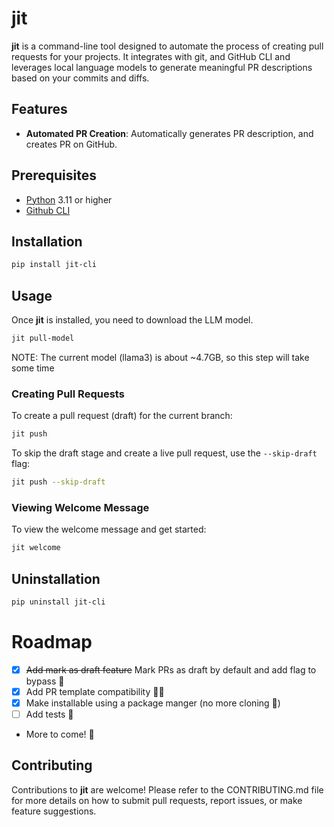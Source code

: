 # jit

**jit** is a command-line tool designed to automate the process of creating pull requests for your projects.
It integrates with git, and GitHub CLI and leverages local language models to generate meaningful PR descriptions based on your commits and diffs.

## Features

- **Automated PR Creation**: Automatically generates PR description, and creates PR on GitHub.

## Prerequisites

- [Python](https://www.python.org/downloads/) 3.11 or higher
- [Github CLI](https://cli.github.com/)

## Installation

```bash
pip install jit-cli
```

## Usage

Once **jit** is installed, you need to download the LLM model.

```bash
jit pull-model
```

NOTE: The current model (llama3) is about ~4.7GB, so this step will take some time

### Creating Pull Requests

To create a pull request (draft) for the current branch:

```bash
jit push
```

To skip the draft stage and create a live pull request, use the `--skip-draft` flag:

```bash
jit push --skip-draft
```

### Viewing Welcome Message

To view the welcome message and get started:

```bash
jit welcome
```

## Uninstallation

```bash
pip uninstall jit-cli
```

# Roadmap

- [x] ~~Add mark as draft feature~~ Mark PRs as draft by default and add flag to bypass 📝
- [x] Add PR template compatibility 🧑‍🍳
- [x] Make installable using a package manger (no more cloning 🎉)
- [ ] Add tests 🧪
- More to come! 🏃

## Contributing

Contributions to **jit** are welcome! Please refer to the CONTRIBUTING.md file for more details on how to submit pull requests, report issues, or make feature suggestions.
